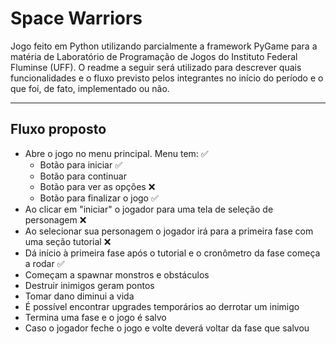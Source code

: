 # Space Warriors

Jogo feito em Python utilizando parcialmente a framework PyGame para a matéria de Laboratório de Programação de Jogos do Instituto Federal Fluminse (UFF). O readme a seguir será utilizado para descrever quais funcionalidades e o fluxo previsto pelos integrantes no início do período e o que foi, de fato, implementado ou não.

---
## Fluxo proposto

- Abre o jogo no menu principal. Menu tem: ✅
  - Botão para iniciar ✅
  - Botão para continuar 
  - Botão para ver as opções ❌
  - Botão para finalizar o jogo ✅
- Ao clicar em "iniciar" o jogador para uma tela de seleção de personagem ❌
- Ao selecionar sua personagem o jogador irá para a primeira fase com uma seção tutorial ❌
- Dá início à primeira fase após o tutorial e o cronômetro da fase começa a rodar ✅
- Começam a spawnar monstros e obstáculos 
- Destruir inimigos geram pontos 
- Tomar dano diminui a vida 
- É possível encontrar upgrades temporários ao derrotar um inimigo 
- Termina uma fase e o jogo é salvo 
- Caso o jogador feche o jogo e volte deverá voltar da fase que salvou 